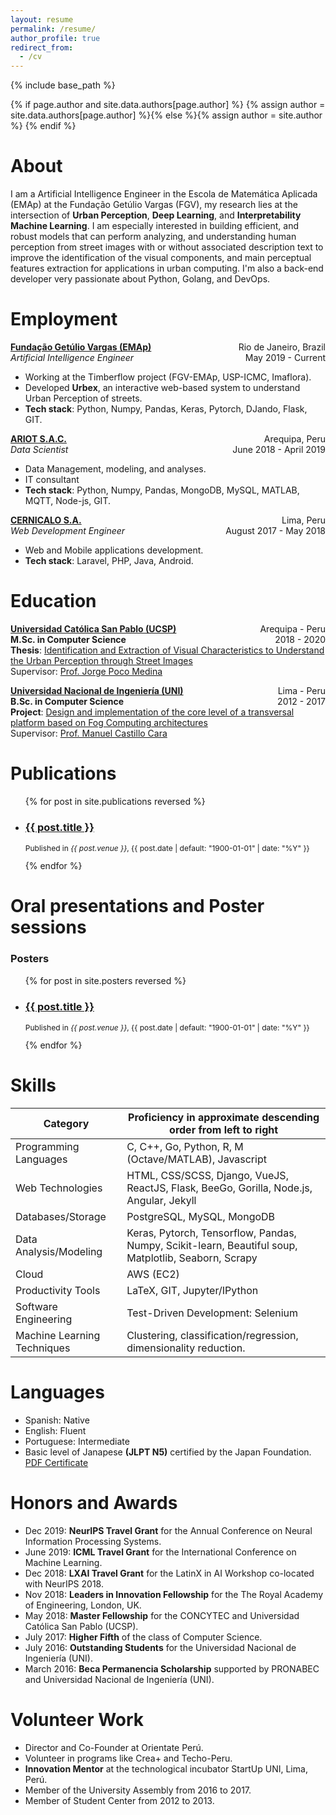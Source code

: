 ```yaml
---
layout: resume
permalink: /resume/
author_profile: true
redirect_from:
  - /cv
---
```


{% include base_path %}

{% if page.author and site.data.authors[page.author] %}
  {% assign author = site.data.authors[page.author] %}{% else %}{% assign author = site.author %}
{% endif %}

About
======

I am a Artificial Intelligence Engineer in the Escola de Matemática Aplicada (EMAp) at the Fundação Getúlio Vargas (FGV), my research lies at the intersection of **Urban Perception**, **Deep Learning**, and **Interpretability Machine Learning**. I am especially interested in building efficient, and robust models that can perform analyzing, and understanding human perception from street images with or without associated description text to improve the identification of the visual components, and main perceptual features extraction for applications in urban computing. I'm also a back-end developer very passionate about Python, Golang, and DevOps.

Employment
======
**[Fundação Getúlio Vargas (EMAp)](https://emap.fgv.br/)** <span style="float:right">Rio de Janeiro, Brazil</span>  
*Artificial Intelligence Engineer* <span style="float:right">May 2019 - Current</span>

* Working at the Timberflow project (FGV-EMAp, USP-ICMC, Imaflora).
* Developed **Urbex**, an interactive web-based system to understand Urban Perception of streets. 
* **Tech stack**: Python, Numpy, Pandas, Keras, Pytorch, DJando, Flask, GIT.

**[ARIOT S.A.C.](https://ariot.pe/)** <span style="float:right">Arequipa, Peru</span>  
*Data Scientist* <span style="float:right">June 2018 - April 2019</span>

* Data Management, modeling, and analyses.
* IT consultant
* **Tech stack**: Python, Numpy, Pandas, MongoDB, MySQL, MATLAB, MQTT, Node-js, GIT.

**[CERNICALO S.A.](https://ariot.pe/)** <span style="float:right">Lima, Peru</span>  
*Web Development Engineer* <span style="float:right">August 2017 - May 2018</span>

* Web and Mobile applications development.  
* **Tech stack**: Laravel, PHP, Java, Android.

Education
======

**[Universidad Católica San Pablo (UCSP)](https://ucsp.edu.pe/)** <span style="float:right">Arequipa - Peru</span>  
**M.Sc. in Computer Science** <span style="float:right">2018 - 2020</span>  
**Thesis**: [Identification and Extraction of Visual Characteristics to Understand the Urban Perception through Street Images]()  
Supervisor: [Prof. Jorge Poco Medina](https://scholar.google.com.br/citations?user=S_88vX4AAAAJ)

**[Universidad Nacional de Ingeniería (UNI)](https://www.uni.edu.pe/)** <span style="float:right">Lima - Peru</span>  
**B.Sc. in Computer Science** <span style="float:right">2012 - 2017</span>  
**Project**: [Design and implementation of the core level of a transversal platform based on Fog Computing architectures](/files/thesis/Bachelor_UNI.pdf)  
Supervisor: [Prof. Manuel Castillo Cara](https://scholar.google.com.br/citations?user=r0JytwIAAAAJ)

Publications
======
  <ul>{% for post in site.publications reversed %}
    <li>
      <h3 class="archive__item-title" itemprop="headline"> <a href="{{ post.event }}" rel="permalink">{{ post.title }}</a></h3>
      <p style="font-size:12px">Published in <i>{{ post.venue }}</i>, {{ post.date | default: "1900-01-01" | date: "%Y" }} </p>
    </li>
  {% endfor %}</ul>

Oral presentations and Poster sessions
======
### Posters  
  <ul>{% for post in site.posters reversed %}
    <li>
      <h3 class="archive__item-title" itemprop="headline"> <a href="{{ post.event }}" rel="permalink">{{ post.title }}</a></h3>
      <p style="font-size:12px">Published in <i>{{ post.venue }}</i>, {{ post.date | default: "1900-01-01" | date: "%Y" }} </p>
    </li>
  {% endfor %}</ul>

Skills
======

Category                    | Proficiency in approximate descending order from left to right
--------------------------- | --------------------------------------------------------------
Programming Languages       | C, C++, Go, Python, R, M (Octave/MATLAB), Javascript
Web Technologies            | HTML, CSS/SCSS, Django, VueJS, ReactJS, Flask, BeeGo, Gorilla, Node.js, Angular, Jekyll 
Databases/Storage           | PostgreSQL, MySQL, MongoDB
Data Analysis/Modeling      | Keras, Pytorch, Tensorflow, Pandas, Numpy, Scikit-learn, Beautiful soup, Matplotlib, Seaborn, Scrapy
Cloud                       | AWS (EC2)
Productivity Tools          | LaTeX, GIT, Jupyter/IPython
Software Engineering        | Test-Driven Development: Selenium
Machine Learning Techniques | Clustering, classification/regression, dimensionality reduction.

Languages
======
  * Spanish: Native
  * English: Fluent
  * Portuguese: Intermediate
  * Basic level of Janapese **(JLPT N5)** certified by the Japan Foundation. [PDF Certificate](/files/certificates/JaponesBasico.pdf)

Honors and Awards
======
* Dec 2019: __NeurIPS Travel Grant__ for the Annual Conference on Neural Information Processing Systems.
* June 2019: __ICML Travel Grant__ for the International Conference on Machine Learning.
* Dec 2018: __LXAI Travel Grant__ for the LatinX in AI Workshop  co-located with NeurIPS 2018.
* Nov 2018: __Leaders in Innovation Fellowship__ for the The Royal Academy of Engineering, London, UK.
* May 2018: __Master Fellowship__ for the CONCYTEC and Universidad Católica San Pablo (UCSP).
* July 2017: __Higher Fifth__ of the class of Computer Science. 
* July 2016: __Outstanding Students__ for the Universidad Nacional de Ingeniería (UNI).
* March 2016: __Beca Permanencia Scholarship__ supported by PRONABEC and Universidad Nacional de Ingeniería (UNI).

Volunteer Work
======
* Director and Co-Founder at Orientate Perú.
* Volunteer in programs like Crea+ and Techo-Peru.
* __Innovation Mentor__ at the technological incubator StartUp UNI, Lima, Perú.
* Member of the University Assembly from 2016 to 2017.
* Member of Student Center from 2012 to 2013.